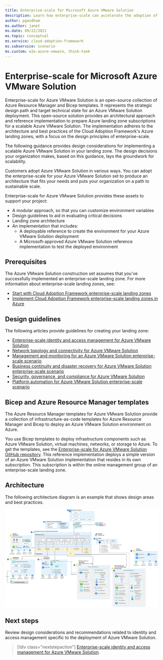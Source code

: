 ```yaml
---
title: Enterprise-scale for Microsoft Azure VMware Solution
description: Learn how enterprise-scale can accelerate the adoption of Microsoft Azure VMware Solution.
author: pgandham
ms.author: janet
ms.date: 09/22/2021
ms.topic: conceptual
ms.service: cloud-adoption-framework
ms.subservice: scenario
ms.custom: e2e-azure-vmware, think-tank
---
```


# Enterprise-scale for Microsoft Azure VMware Solution

Enterprise-scale for Azure VMware Solution is an open-source collection of Azure Resource Manager and Bicep templates. It represents the strategic design path and target technical state for an Azure VMware Solution deployment. This open-source solution provides an architectural approach and reference implementation to prepare Azure landing zone subscriptions for a scalable Azure VMware Solution. The implementation adheres to the architecture and best practices of the Cloud Adoption Framework's Azure landing zones, with a focus on the design principles of enterprise-scale.

The following guidance provides design considerations for implementing a scalable Azure VMware Solution in your landing zone. The design decisions your organization makes, based on this guidance, lays the groundwork for scalability.

Customers adopt Azure VMware Solution in various ways. You can adopt the enterprise-scale for your Azure VMware Solution set to produce an architecture that fits your needs and puts your organization on a path to sustainable scale.

Enterprise-scale for Azure VMware Solution provides these assets to support your project:

- A modular approach, so that you can customize environment variables
- Design guidelines to aid in evaluating critical decisions
- Landing zone architecture
- An implementation that includes:
  - A deployable reference to create the environment for your Azure VMware Solution deployment
  - A Microsoft-approved Azure VMware Solution reference implementation to test the deployed environment

## Prerequisites

The Azure VMware Solution construction set assumes that you've successfully implemented an enterprise-scale landing zone. For more information about enterprise-scale landing zones, see:

- [Start with Cloud Adoption Framework enterprise-scale landing zones](../../ready/enterprise-scale/index.md)
- [Implement Cloud Adoption Framework enterprise-scale landing zones in Azure](../../ready/enterprise-scale/implementation.md)

## Design guidelines

The following articles provide guidelines for creating your landing zone:

- [Enterprise-scale identity and access management for Azure VMware Solution](./eslz-identity-and-access-management.md)
- [Network topology and connectivity for Azure VMware Solution](./eslz-network-topology-connectivity.md)
- [Management and monitoring for an Azure VMware Solution enterprise-scale scenario](./eslz-management-and-monitoring.md)
- [Business continuity and disaster recovery for Azure VMware Solution enterprise-scale scenario](./eslz-business-continuity-and-disaster-recovery.md)
- [Security, governance, and compliance for Azure VMware Solution](./eslz-security-governance-and-compliance.md)
- [Platform automation for Azure VMware Solution enterprise-scale scenario](./eslz-platform-automation-and-devops.md)

## Bicep and Azure Resource Manager templates

The Azure Resource Manager templates for Azure VMware Solution provide a collection of infrastructure-as-code templates for Azure Resource Manager and Bicep to deploy an Azure VMware Solution environment on Azure.

You use Bicep templates to deploy infrastructure components such as Azure VMware Solution, virtual machines, networks, or storage to Azure. To get the templates, see the [Enterprise-scale for Azure VMware Solution GitHub repository](https://github.com/Azure/Enterprise-Scale-for-AVS). This reference implementation deploys a simple version of an Azure VMware Solution implementation that resides in its own subscription. This subscription is within the online management group of an enterprise-scale landing zone.

## Architecture

The following architecture diagram is an example that shows design areas and best practices.

[![Enterprise-scale for Azure VMware Solution architecture](./media/avs-eslz-architecture.png)](./media/avs-eslz-architecture.png#lightbox)

## Next steps

Review design considerations and recommendations related to identity and access management specific to the deployment of Azure VMware Solution.

> [!div class="nextstepaction"]
> [Enterprise-scale identity and access management for Azure VMware Solution](./eslz-identity-and-access-management.md).
